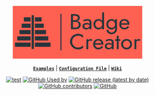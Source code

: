 <p align="center">
  <picture>
    <source media="(prefers-color-scheme: dark)" srcset="https://raw.githubusercontent.com/Globalfun32y439y54/github-action/refs/heads/main/icon/logo-White.png">
    <source media="(prefers-color-scheme: light)" srcset="https://raw.githubusercontent.com/Globalfun32y439y54/github-action/refs/heads/main/icon/logo-Dark.png">
    <img width="350" height="142" src="https://raw.githubusercontent.com/Globalfun32y439y54/github-action/refs/heads/main/icon/logo-Dark.png">
  </picture>
</p>

<div align="center">

[**`Examples`**](/EXAMPLES.md) |
[**`Configuration File`**]() |
[**`Wiki`**]()

[![test](https://github.com/Globalfun32y439y54/github-action/actions/workflows/test-action.yml/badge.svg)](https://github.com/Globalfun32y439y54/github-action/actions/workflows/test-action.yml)
[![GitHub Used by](https://img.shields.io/static/v1?label=Used%20by&message=1&color=brightgreen&logo=github&cacheSeconds=10000)](https://github.com/crowdin/github-action/network/dependents?package_id=UGFja2FnZS0yOTQyNTU3MzA0)
[![GitHub release (latest by date)](https://img.shields.io/github/v/release/Globalfun32y439y54/github-action?logo=github&cacheSeconds=5000)](https://github.com/Globalfun32y439y54/github-action/releases/latest)
[![GitHub contributors](https://img.shields.io/github/contributors/Globalfun32y439y54/github-action?cacheSeconds=5000)](https://github.com/Globalfun32y439y54/github-action/graphs/contributors)
[![GitHub](https://img.shields.io/github/license/Globalfun32y439y54/github-action?cacheSeconds=50000)](https://github.com/Globalfun32y439y54/github-action/blob/master/LICENSE)

</div> 
